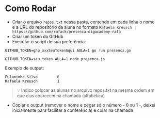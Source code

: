 # Como Rodar
- Criar o arquivo `repos.txt` nessa pasta, contendo em cada linha o nome e a URL do repositório da aluna no formato `Rafaela Kreusch | https://github.com/rafack/presenca-digacademy-rafa`
- Criar um token do GitHub
- Executar o script de sua preferência:

```shell
GITHUB_TOKEN=ghp_xxxSeuTokenAqui AULA=1 go run presenca.go
```

```shell
GITHUB_TOKEN=seu_token AULA=1 node presenca.js
```

Exemplo de output:
```
Fulaninha Silva         0
Rafaela Kreusch         1
```

> 💡 Indico colocar as alunas no arquivo repos.txt na mesma ordem em que elas aparecem na chamada (alfabética)

- Copiar o output (remover o nome e pegar só o número - 0 ou 1 -, deixei inicialmente para facilitar a conferência) e colar na chamada
